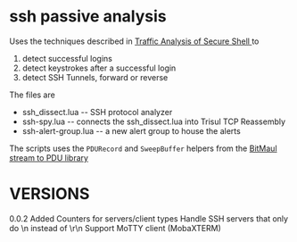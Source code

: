 ssh passive analysis
====================


Uses the techniques described in [Traffic Analysis of Secure Shell ](https://trisul.org/blog/analysing-ssh/post.html)  to

1. detect successful logins
2. detect keystrokes after a successful login
3. detect SSH Tunnels,  forward or reverse


The files are
- ssh_dissect.lua  -- SSH protocol analyzer 
- ssh-spy.lua -- connects the ssh_dissect.lua into Trisul TCP Reassembly 
- ssh-alert-group.lua -- a new alert group to house the alerts 


The scripts uses the `PDURecord` and `SweepBuffer` helpers from the [BitMaul stream to PDU library](https://github.com/trisulnsm/trisul-scripts/tree/master/lua/bitmaul)




VERSIONS
========

0.0.2 		Added Counters for servers/client types 
            Handle SSH servers that only do \n instead of \r\n 
			Support MoTTY client (MobaXTERM) 


